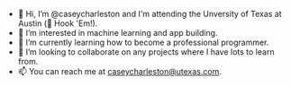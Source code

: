 - 👋 Hi, I’m @caseycharleston and I'm attending the Unversity of Texas at Austin (🤘 Hook 'Em!).
- 👀 I’m interested in machine learning and app building.
- 🌱 I’m currently learning how to become a professional programmer.
- 💞️ I’m looking to collaborate on any projects where I have lots to learn from.
- 📫 You can reach me at caseycharleston@utexas.com.


<!---
caseycharleston/caseycharleston is a ✨ special ✨ repository because its `README.md` (this file) appears on your GitHub profile.
You can click the Preview link to take a look at your changes.
--->
